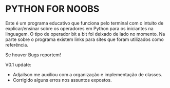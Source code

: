 # PYTHON FOR NOOBS

Este é um programa educativo que funciona pelo terminal com o intuito de explicar/ensinar sobre os operadores em Python para os iniciantes na linguagem.
O tipo de operador bit a bit foi deixado de lado no momento.
Na parte sobre o programa existem links para sites que foram utilizados como referência.

Se houver Bugs reportem!

V0.1 update:
  - Adjailson me auxiliou com a organização e implementação de classes.
  - Corrigido alguns erros nos assuntos expostos.
